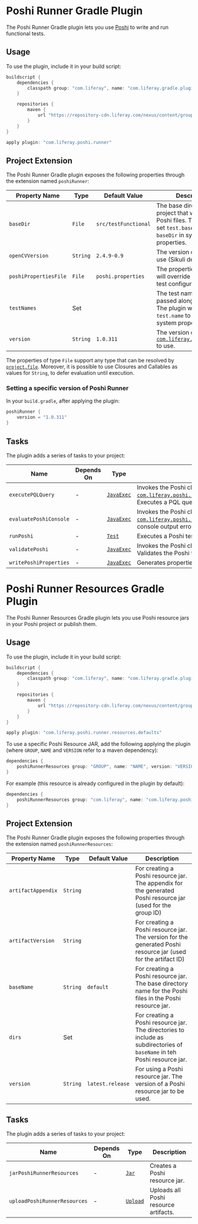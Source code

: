 # Poshi Runner Gradle Plugin

The Poshi Runner Gradle plugin lets you use [Poshi](https://github.com/liferay/liferay-portal/tree/master/modules/test/poshi)
to write and run functional tests.

## Usage

To use the plugin, include it in your build script:

```gradle
buildscript {
	dependencies {
		classpath group: "com.liferay", name: "com.liferay.gradle.plugins.poshi.runner", version: "3.0.53"
	}

	repositories {
		maven {
			url "https://repository-cdn.liferay.com/nexus/content/groups/public"
		}
	}
}

apply plugin: "com.liferay.poshi.runner"
```

## Project Extension

The Poshi Runner Gradle plugin exposes the following properties through the
extension named `poshiRunner`:

Property Name | Type | Default Value | Description
------------- | ---- | ------------- | -----------
`baseDir` | `File` | `src/testFunctional` | The base directory of hte project that will store the Poshi files. The plugin will set `test.base.dir.name` to `baseDir` in system properties.
`openCVVersion` | `String` | `2.4.9-0.9` | The version of OpenCV to use (Sikuli dependency).
`poshiPropertiesFile` | `File` | `poshi.properties` | The properties file that will override and update test configurations.
`testNames` | Set<String> | | The test names to be passed along to Poshi. The plugin will set `test.name` to `testNames` in system properties.
`version` | `String` | `1.0.311` | The version of [`com.liferay.poshi.runner`](https://github.com/liferay/liferay-portal/tree/master/modules/test/poshi/poshi-runner) to use.

The properties of type `File` support any type that can be resolved by
[`project.file`](https://docs.gradle.org/current/dsl/org.gradle.api.Project.html#org.gradle.api.Project:file(java.css.Object)).
Moreover, it is possible to use Closures and Callables as values for `String`,
to defer evaluation until execution.

### Setting a specific version of Poshi Runner
In your `build.gradle`, after applying the plugin:
```gradle
poshiRunner {
	version = "1.0.311"
}
```

## Tasks

The plugin adds a series of tasks to your project:

Name | Depends On | Type | Description
---- | ---------- | ---- | -----------
`executePQLQuery` | \- | [`JavaExec`](https://docs.gradle.org/current/dsl/org.gradle.api.tasks.JavaExec.html) | Invokes the Poshi class/method: [`com.liferay.poshi.runner.PoshiRunnerCommandExecutor.executePQLQuery`](https://github.com/liferay/liferay-portal/blob/master/modules/test/poshi/poshi-runner/src/main/java/com/liferay/poshi/runner/PoshiRunnerCommandExecutor.java). Executes a PQL query.
`evaluatePoshiConsole` | \- | [`JavaExec`](https://docs.gradle.org/current/dsl/org.gradle.api.tasks.JavaExec.html) | Invokes the Poshi class: [`com.liferay.poshi.runner.PoshiRunnerConsoleEvaluator`](https://github.com/liferay/liferay-portal/blob/master/modules/test/poshi/poshi-runner/src/main/java/com/liferay/poshi/runner/PoshiRunnerConsoleEvaluator.java). Evaluates console output errors.
`runPoshi` | \- | [`Test`](https://docs.gradle.org/current/dsl/org.gradle.api.tasks.testing.Test.html) | Executes a Poshi test.
`validatePoshi` | \- | [`JavaExec`](https://docs.gradle.org/current/dsl/org.gradle.api.tasks.JavaExec.html) | Invokes the Poshi class: [`com.liferay.poshi.core.PoshiValidation`](https://github.com/liferay/liferay-portal/blob/master/modules/test/poshi/poshi-core/src/main/java/com/liferay/poshi/core/PoshiValidation.java). Validates the Poshi file syntax
`writePoshiProperties` | \- | [`JavaExec`](https://docs.gradle.org/current/dsl/org.gradle.api.tasks.JavaExec.html) | Generates properties using meta data from Poshi files in the project.

# Poshi Runner Resources Gradle Plugin
The Poshi Runner Resources Gradle plugin lets you use Poshi resource jars in your Poshi project or publish them.

## Usage

To use the plugin, include it in your build script:

```gradle
buildscript {
	dependencies {
		classpath group: "com.liferay", name: "com.liferay.gradle.plugins.poshi.runner", version: "3.0.53"
	}

	repositories {
		maven {
			url "https://repository-cdn.liferay.com/nexus/content/groups/public"
		}
	}
}

apply plugin: "com.liferay.poshi.runner.resources.defaults"
```

To use a specific Poshi Resource JAR, add the following applying the plugin (where `GROUP`, `NAME` and `VERSION` refer to a maven dependency):
```gradle
dependencies {
	poshiRunnerResources group: "GROUP", name: "NAME", version: "VERSION"
}
```

For example (this resource is already configured in the plugin by default):
```gradle
dependencies {
	poshiRunnerResources group: "com.liferay", name: "com.liferay.poshi.runner.resources", version: "latest.release"
}
```

## Project Extension

The Poshi Runner Gradle plugin exposes the following properties through the
extension named `poshiRunnerResources`:

Property Name | Type | Default Value | Description
------------- | ---- | ------------- | -----------
`artifactAppendix` | `String` | | For creating a Poshi resource jar. The appendix for the generated Poshi resource jar (used for the group ID)
`artifactVersion` | `String` | | For creating a Poshi resource jar. The version for the generated Poshi resource jar (used for the artifact ID)
`baseName` | `String` | `default` | For creating a Poshi resource jar. The base directory name for the Poshi files in the Poshi resource jar.
`dirs` | Set<String> | | For creating a Poshi resource jar. The directories to include as subdirectories of `baseName` in teh Poshi resource jar.
`version` | `String` | `latest.release` | For using a Poshi resource jar. The version of a Poshi resource jar to be used.

## Tasks

The plugin adds a series of tasks to your project:

Name | Depends On | Type | Description
---- | ---------- | ---- | -----------
`jarPoshiRunnerResources` | \- | [`Jar`](https://docs.gradle.org/6.6/dsl/org.gradle.api.tasks.bundling.Jar.html) | Creates a Poshi resource jar.
`uploadPoshiRunnerResources` | \- | [`Upload`](https://docs.gradle.org/6.6/javadoc/org/gradle/api/tasks/Upload.html) | Uploads all Poshi resource artifacts.